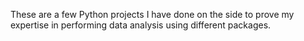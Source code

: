 These are a few Python projects I have done on the side to prove my expertise in performing data analysis using different packages.
